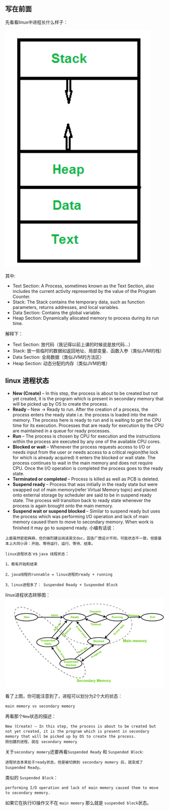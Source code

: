 ## 写在前面

先看看linux中进程长什么样子：

![](imgs/2021-03-25-zlVZV6.png)

其中:

- Text Section: A Process, sometimes known as the Text Section, also includes the current activity represented by the value of the Program Counter. 
- Stack: The Stack contains the temporary data, such as function parameters, returns addresses, and local variables. 
- Data Section: Contains the global variable. 
- Heap Section: Dynamically allocated memory to process during its run time. 

解释下：
- Text Section: 放代码（我记得以前上课的时候说是放代码...） 
- Stack: 放一些临时的数据如返回地址、局部变量、函数入参（类似JVM的栈）
- Data Section: 全局数据（类似JVM的方法区）
- Heap Section: 动态分配的内存（类似JVM的堆）



## linux 进程状态
- <b> New (Create) </b> – In this step, the process is about to be created but not yet created, it is the program which is present in secondary memory that will be picked up by OS to create the process.
- <b> Ready </b> – New -> Ready to run. After the creation of a process, the process enters the ready state i.e. the process is loaded into the main memory. The process here is ready to run and is waiting to get the CPU time for its execution. Processes that are ready for execution by the CPU are maintained in a queue for ready processes.
- <b> Run </b> – The process is chosen by CPU for execution and the instructions within the process are executed by any one of the available CPU cores.
- <b> Blocked or wait </b> – Whenever the process requests access to I/O or needs input from the user or needs access to a critical region(the lock for which is already acquired) it enters the blocked or wait state. The process continues to wait in the main memory and does not require CPU. Once the I/O operation is completed the process goes to the ready state.
- <b> Terminated or completed  </b>– Process is killed as well as PCB is deleted.
- <b> Suspend ready </b> – Process that was initially in the ready state but were swapped out of main memory(refer Virtual Memory topic) and placed onto external storage by scheduler are said to be in suspend ready state. The process will transition back to ready state whenever the process is again brought onto the main memory.
- <b> Suspend wait or suspend blocked </b> – Similar to suspend ready but uses the process which was performing I/O operation and lack of main memory caused them to move to secondary memory. When work is finished it may go to suspend ready.
小编有话说：
```
上面虽然密密麻麻，但仍强烈建议阅读英文doc，因各厂商设计不同，可能状态不一致，但是基本上大同小异：开始、等待运行、运行、等待、结束。
```
`linux进程状态` vs `java 线程状态`：
```
1、都有开始和结束

2、java线程的runnable = linux进程的ready + running

3、linux进程多了： Suspended Ready + Suspended Block
```

linux进程状态转移图：
![](imgs/2021-03-25-2W6f3t.png)

看了上图，你可能注意到了，进程可以划分为2个大的状态：
```
main memory vs secondary memory
```
再看那个`New`状态的描述：
```
New (Create) – In this step, the process is about to be created but not yet created, it is the program which is present in secondary memory that will be picked up by OS to create the process.
刚创建的进程，就在 secondary memory
```
关于`secondary momery`还要再看`Suspended Ready` 和 `Suspended Block`:
```
进程状态本来处于ready状态，但是被切换到 secondary momery 后，就变成了 Suspended Ready。
```
类似的 `Suspended Block`：
```
performing I/O operation and lack of main memory caused them to move to secondary memory.
```
如果它在执行IO操作又不在 `main memory` 那么就是 `suspended block`状态。

